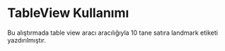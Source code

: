 # TableView Kullanımı

Bu alıştırmada table view aracı aracılığıyla 10 tane satıra landmark etiketi yazdırılmıştır.
